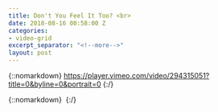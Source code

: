 ```yaml
---
title: Don't You Feel It Too? <br>
date: 2018-08-16 00:58:00 Z
categories:
- video-grid
excerpt_separator: "<!--more-->"
layout: post
---
```


{::nomarkdown}
https://player.vimeo.com/video/294315051?title=0&byline=0&portrait=0
{:/}  

<!--more-->
{::nomarkdown}
<img class="lazyload" data-vimeo-id="294315051" src="" alt="">
{:/}  
